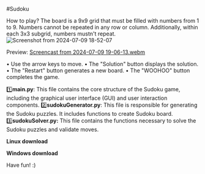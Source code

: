 #Sudoku

How to play?
The board is a 9x9 grid that must be filled with numbers from 1 to 9. Numbers cannot be repeated in any row or column. Additionally, within each 3x3 subgrid, numbers mustn't repeat.
![Screenshot from 2024-07-09 18-52-07](https://github.com/Yodakole1/sudoku_python/assets/119262845/6fe4d4d3-9a16-4f27-a222-fe435c93f378)

Preview:
[Screencast from 2024-07-09 19-06-13.webm](https://github.com/Yodakole1/sudoku_python/assets/119262845/59507fb3-a071-4d35-83be-62737b4c85c7)

• Use the arrow keys to move.
• The "Solution" button displays the solution.
• The "Restart" button generates a new board.
• The "WOOHOO" button completes the game.


1️⃣**main.py**: This file contains the core structure of the Sudoku game, including the graphical user interface (GUI) and user interaction components. 
2️⃣**sudokuGenerator.py**: This file is responsible for generating the Sudoku puzzles. It includes functions to create Sudoku board. 
3️⃣**sudokuSolver.py:** This file contains the functions necessary to solve the Sudoku puzzles and validate moves. 

**Linux download**

**Windows download**

Have fun! :)
